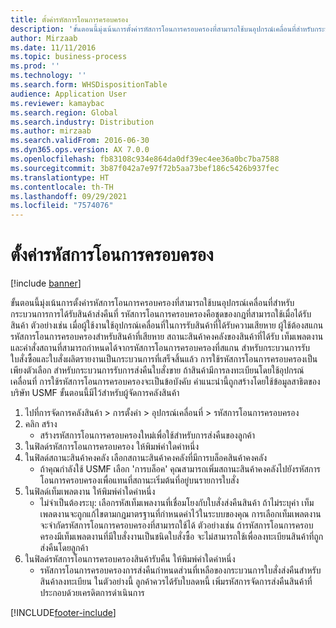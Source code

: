 ```yaml
---
title: ตั้งค่ารหัสการโอนการครอบครอง
description: 'ขั้นตอนนี้มุ่งเน้นการตั้งค่ารหัสการโอนการครอบครองที่สามารถใช้บนอุปกรณ์เคลื่อนที่สำหรับกระบวนการการได้รับสินค้าส่งคืนที่ '
author: Mirzaab
ms.date: 11/11/2016
ms.topic: business-process
ms.prod: ''
ms.technology: ''
ms.search.form: WHSDispositionTable
audience: Application User
ms.reviewer: kamaybac
ms.search.region: Global
ms.search.industry: Distribution
ms.author: mirzaab
ms.search.validFrom: 2016-06-30
ms.dyn365.ops.version: AX 7.0.0
ms.openlocfilehash: fb83108c934e864da0df39ec4ee36a0bc7ba7588
ms.sourcegitcommit: 3b87f042a7e97f72b5aa73bef186c5426b937fec
ms.translationtype: HT
ms.contentlocale: th-TH
ms.lasthandoff: 09/29/2021
ms.locfileid: "7574076"
---
```

# <a name="set-up-dispositions-codes"></a>ตั้งค่ารหัสการโอนการครอบครอง

[!include [banner](../../includes/banner.md)]

ขั้นตอนนี้มุ่งเน้นการตั้งค่ารหัสการโอนการครอบครองที่สามารถใช้บนอุปกรณ์เคลื่อนที่สำหรับกระบวนการการได้รับสินค้าส่งคืนที่  รหัสการโอนการครอบครองคือชุดของกฎที่สามารถใช้เมื่อได้รับสินค้า ตัวอย่างเช่น เมื่อผู้ใช้งานใช้อุปกรณ์เคลื่อนที่ในการรับสินค้าที่ได้รับความเสียหาย ผู้ใช้ต้องสแกนรหัสการโอนการครอบครองสำหรับสินค้าที่เสียหาย สถานะสินค้าคงคลังของสินค้าที่ได้รับ เท็มเพลตงาน และคำสั่งสถานที่สามารถกำหนดได้จากรหัสการโอนการครอบครองที่สแกน สำหรับกระบวนการรับใบสั่งซื้อและใบสั่งผลิตรายงานเป็นกระบวนการที่เสร็จสิ้นแล้ว การใช้รหัสการโอนการครอบครองเป็นเพียงตัวเลือก สำหรับกระบวนการรับการส่งคืนใบสั่งขาย ถ้าสินค้ามีการลงทะเบียนโดยใช้อุปกรณ์เคลื่อนที่ การใช้รหัสการโอนการครอบครองจะเป็นข้อบังคับ  คำแนะนำนี้ถูกสร้างโดยใช้ข้อมูลสาธิตของบริษัท USMF  ขั้นตอนนี้มีไว้สำหรับผู้จัดการคลังสินค้า 

1. ไปที่การจัดการคลังสินค้า > การตั้งค่า > อุปกรณ์เคลื่อนที่ > รหัสการโอนการครอบครอง
2. คลิก สร้าง
    * สร้างรหัสการโอนการครอบครองใหม่เพื่อใช้สำหรับการส่งคืนของลูกค้า  
3. ในฟิลด์รหัสการโอนการครอบครอง ให้พิมพ์ค่าใดค่าหนึ่ง
4. ในฟิลด์สถานะสินค้าคงคลัง เลือกสถานะสินค้าคงคลังที่มีการบล็อคสินค้าคงคลัง
    * ถ้าคุณกำลังใช้ USMF เลือก 'การบล็อค' คุณสามารถเพิ่มสถานะสินค้าคงคลังไปยังรหัสการโอนการครอบครองเพื่อแทนที่สถานะเริ่มต้นที่อยู่บนรายการใบสั่ง  
5. ในฟิลด์เท็มเพลตงาน ให้พิมพ์ค่าใดค่าหนึ่ง
    * ไม่จำเป็นต้องระบุ: เลือกรหัสเท็มเพลงานที่เชื่อมโยงกับใบสั่งส่งคืนสินค้า ถ้าไม่ระบุค่า เท็มเพลตงานจะถูกแก้ไขตามกฎมาตรฐานที่กำหนดค่าไว้ในระบบของคุณ การเลือกเท็มเพลตงานจะจำกัดรหัสการโอนการครอบครองที่สามารถใช้ได้ ตัวอย่างเช่น ถ้ารหัสการโอนการครอบครองมีเท็มเพลตงานที่มีใบสั่งงานเป็นชนิดใบสั่งซื้อ จะไม่สามารถใช้เพื่อลงทะเบียนสินค้าที่ถูกส่งคืนโดยลูกค้า  
6. ในฟิลด์รหัสการโอนการครอบครองสินค้ารับคืน ให้พิมพ์ค่าใดค่าหนึ่ง
    * รหัสการโอนการครอบครองการส่งคืนกำหนดส่วนที่เหลือของกระบวนการใบสั่งส่งคืนสำหรับสินค้าลงทะเบียน  ในตัวอย่างนี้ ลูกค้าควรได้รับใบลดหนี้ เพิ่มรหัสการจัดการส่งคืนสินค้าที่ประกอบด้วยเครดิตการดำเนินการ  



[!INCLUDE[footer-include](../../../includes/footer-banner.md)]